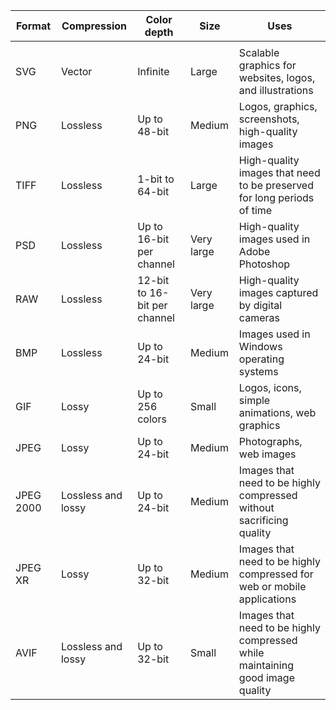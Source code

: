 |Format   |Compression       |Color depth                 |Size      |Uses                                                                          |
|---------|------------------|----------------------------|----------|------------------------------------------------------------------------------|
|         |                  |                            |          |                                                                              |
|SVG      |Vector            |Infinite                    |Large     |Scalable graphics for websites,  logos, and illustrations                     |
|PNG      |Lossless          |Up to 48-bit                |Medium    |Logos, graphics, screenshots,  high-quality images                            |
|TIFF     |Lossless          |1-bit to 64-bit             |Large     |High-quality images that need  to be preserved for long periods of time       |
|PSD      |Lossless          |Up to 16-bit per channel    |Very large|High-quality images used in Adobe Photoshop                                   |
|RAW      |Lossless          |12-bit to 16-bit per channel|Very large|High-quality images captured by digital cameras                               |
|BMP      |Lossless          |Up to 24-bit                |Medium    |Images used in Windows operating systems                                      |
|GIF      |Lossy             |Up to 256 colors            |Small     |Logos, icons, simple animations, web graphics                                 |
|JPEG     |Lossy             |Up to 24-bit                |Medium    |Photographs, web images                                                       |
|JPEG 2000|Lossless and lossy|Up to 24-bit                |Medium    |Images that need to be highly compressed without sacrificing quality          |
|JPEG XR  |Lossy             |Up to 32-bit                |Medium    |Images that need to be highly compressed  for web or mobile applications      |
|AVIF     |Lossless and lossy|Up to 32-bit                |Small     |Images that need to be highly compressed  while maintaining good image quality|
